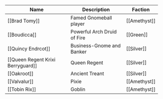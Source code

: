 
| Name      | Description | Faction |
| ----------- | ----------- | ----------- |
| [[Brad Tomy]]      | Famed Gnomeball player       | [[Amethyst]] |
| [[Boudicca]]   | Powerful Arch Druid of Fire        | [[Green]]|
| [[Quincy Endrcot]]     | Business-Gnome and Banker       | [[Silver]] |
| [[Queen Regent Krixi Berryguard]]     | Queen Regent       | [[Silver]] |
|   [[Oakroot]]  | Ancient Treant       | [[Silver]] |
| [[Valvalur]]  | Pixie      | [[Amethyst]] |
| [[Tobin Rix]]  | Goblin      | [[Amethyst]] |

